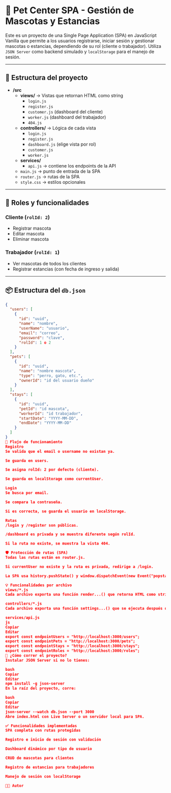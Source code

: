 # 🐾 Pet Center SPA - Gestión de Mascotas y Estancias

Este es un proyecto de una Single Page Application (SPA) en JavaScript Vanilla que permite a los usuarios registrarse, iniciar sesión y gestionar mascotas o estancias, dependiendo de su rol (cliente o trabajador). Utiliza `JSON Server` como backend simulado y `localStorage` para el manejo de sesión.

---

## 📁 Estructura del proyecto

- **/src**
  - **views/** → Vistas que retornan HTML como string
    - `login.js`
    - `register.js`
    - `customer.js` (dashboard del cliente)
    - `worker.js` (dashboard del trabajador)
    - `404.js`
  - **controllers/** → Lógica de cada vista
    - `login.js`
    - `register.js`
    - `dashboard.js` (elige vista por rol)
    - `customer.js`
    - `worker.js`
  - **services/**
    - `api.js` → contiene los endpoints de la API
  - `main.js` → punto de entrada de la SPA
  - `router.js` → rutas de la SPA
  - `style.css` → estilos opcionales

---

## 🔐 Roles y funcionalidades

### Cliente (`rolId: 2`)
- Registrar mascota
- Editar mascota
- Eliminar mascota

### Trabajador (`rolId: 1`)
- Ver mascotas de todos los clientes
- Registrar estancias (con fecha de ingreso y salida)

---

## 📦 Estructura del `db.json`

```json
{
  "users": [
    {
      "id": "uuid",
      "name": "nombre",
      "userName": "usuario",
      "email": "correo",
      "password": "clave",
      "rolId": 1 o 2
    }
  ],
  "pets": [
    {
      "id": "uuid",
      "name": "nombre mascota",
      "type": "perro, gato, etc.",
      "ownerId": "id del usuario dueño"
    }
  ],
  "stays": [
    {
      "id": "uuid",
      "petId": "id mascota",
      "workerId": "id trabajador",
      "startDate": "YYYY-MM-DD",
      "endDate": "YYYY-MM-DD"
    }
  ]
}
🧠 Flujo de funcionamiento
Registro
Se valida que el email o username no existan ya.

Se guarda en users.

Se asigna rolId: 2 por defecto (cliente).

Se guarda en localStorage como currentUser.

Login
Se busca por email.

Se compara la contraseña.

Si es correcta, se guarda el usuario en localStorage.

Rutas
/login y /register son públicas.

/dashboard es privada y se muestra diferente según rolId.

Si la ruta no existe, se muestra la vista 404.

🛡 Protección de rutas (SPA)
Todas las rutas están en router.js.

Si currentUser no existe y la ruta es privada, redirige a /login.

La SPA usa history.pushState() y window.dispatchEvent(new Event("popstate")) para cambiar de vista sin recargar.

💡 Funcionalidades por archivo
views/*.js
Cada archivo exporta una función render...() que retorna HTML como string.

controllers/*.js
Cada archivo exporta una función settings...() que se ejecuta después del render, agregando lógica como eventListeners, fetch, etc.

services/api.js
js
Copiar
Editar
export const endpointUsers = "http://localhost:3000/users";
export const endpointPets = "http://localhost:3000/pets";
export const endpointStays = "http://localhost:3000/stays";
export const endpointRoles = "http://localhost:3000/roles";
🚀 ¿Cómo correr el proyecto?
Instalar JSON Server si no lo tienes:

bash
Copiar
Editar
npm install -g json-server
En la raíz del proyecto, corre:

bash
Copiar
Editar
json-server --watch db.json --port 3000
Abre index.html con Live Server o un servidor local para SPA.

✅ Funcionalidades implementadas
SPA completa con rutas protegidas

Registro e inicio de sesión con validación

Dashboard dinámico por tipo de usuario

CRUD de mascotas para clientes

Registro de estancias para trabajadores

Manejo de sesión con localStorage

👨‍💻 Autor